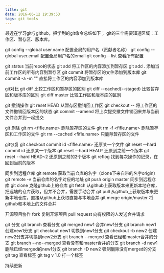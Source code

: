 ```yaml
---
title: git
date: 2016-06-12 19:39:53
tags: git tools
---
```

最近在学习git与github，把学到的git命令总结如下；
git的三个需要知道区域：工作区、暂存区、版本库。
<!--more-->
git config --global user.name  配置全局的用户名（贡献者名称）
git config --global user.email 配置全局用户名的email
git config --list 查看所有配置

git status   当前repo的状态
git add      将工作区的内容添加到暂存区
git add .    添加当前工作区的所有内容到暂存区
git commit   将暂存区的文件添加到版本库
git commit -a -m "" 直接将工作区的内容添加到版本库

git对比
git diff     比较工作区和暂存区的区别
git diff --cached(--staged)  比较暂存区和版本库的区别
git diff master   比较工作区和版本库的区别

git 撤销操作
git reset HEAD <fifle>  从暂存区撤销回工作区
git checkout -- <fifle> 将工作区的文件撤销回版本区的状态
git commit --amend      将上次提交撤文件销回来并与当前文件合并到一起提交 

git 删除
git rm <fifle.name>    删除暂存区的文件
git rm -f <fifle.name> 删除暂存区和工作区的文件
git rm --cached <fifle.name>  只删除暂存区的文件

git恢复
git checkout commit id <fifle.name>   还原某一个文件
git reset --hard commit id   还原某一个版本
git reset --hard HEAD^       还原到之前一个版本
git reset --hard HEAD~2      还原到之前的2个版本
git reflog        找到每次操作的记录，在回到当前的版本

同步到远程仓库
git remote   获取当前仓库的名字（clone下来自带的名字origin）
git remote -v 当前仓库的名字对应的地址
git push origin master    同步到远程仓库
git clone        克隆github上的仓库
git fetch        从github上获取版本来更新本地仓库，把远端的仓库获取，但并不合并，需要手动合并
git pull         从github上获取版本来更新本地仓库，直接从github上获取直接与本地合并
git merge origin/master   将github和本地上的文件合并

开源项目协作
fork           复制开源项目
pull request   向有权限的人发送合并请求

git 分支
git branch  查看分支
git merged new1  合并new1分支
git branch new1    创建new1分支
git checkout new1  切换到new1分支
git checkout -b new2  创建new2分支并切换到new2分支
git branch --merged     查看已经和master合并的分支
git branch --no--merged 查看没有和master合并的分支
git branch -d new1      删除已经merged的new1分支
git branch -D new2      强制删除没有merged的分支 
git tag                 查看标签
git tag v 1.0           打一个标签


持续更新